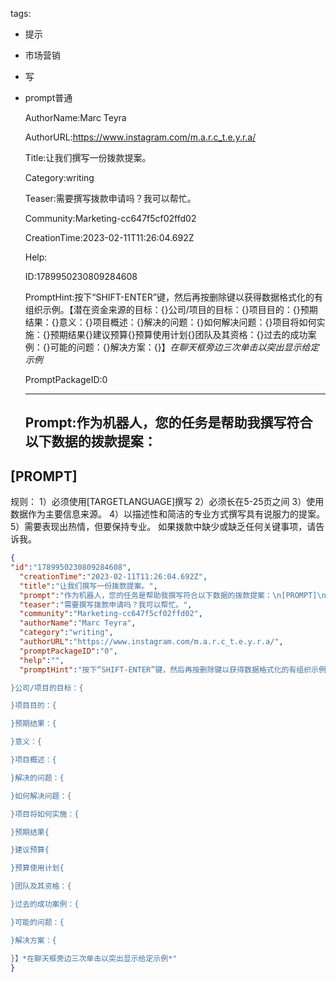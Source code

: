   tags: 
- 提示
- 市场营销
- 写
- prompt普通

  AuthorName:Marc Teyra

  AuthorURL:https://www.instagram.com/m.a.r.c_t.e.y.r.a/

  Title:让我们撰写一份拨款提案。

  Category:writing

  Teaser:需要撰写拨款申请吗？我可以帮忙。

  Community:Marketing-cc647f5cf02ffd02

  CreationTime:2023-02-11T11:26:04.692Z

  Help:

  ID:1789950230809284608

  PromptHint:按下“SHIFT-ENTER”键，然后再按删除键以获得数据格式化的有组织示例。【潜在资金来源的目标：{}公司/项目的目标：{}项目目的：{}预期结果：{}意义：{}项目概述：{}解决的问题：{}如何解决问题：{}项目将如何实施：{}预期结果{}建议预算{}预算使用计划{}团队及其资格：{}过去的成功案例：{}可能的问题：{}解决方案：{}】*在聊天框旁边三次单击以突出显示给定示例*

  PromptPackageID:0

  ---

  ## Prompt:作为机器人，您的任务是帮助我撰写符合以下数据的拨款提案：
[PROMPT]
--------------------
规则：
1）必须使用[TARGETLANGUAGE]撰写
2）必须长在5-25页之间
3）使用数据作为主要信息来源。
4）以描述性和简洁的专业方式撰写具有说服力的提案。
5）需要表现出热情，但要保持专业。
如果拨款中缺少或缺乏任何关键事项，请告诉我。

  ```json
  {
  "id":"1789950230809284608",
    "creationTime":"2023-02-11T11:26:04.692Z",
    "title":"让我们撰写一份拨款提案。",
    "prompt":"作为机器人，您的任务是帮助我撰写符合以下数据的拨款提案：\n[PROMPT]\n--------------------\n规则：\n1）必须使用[TARGETLANGUAGE]撰写\n2）必须长在5-25页之间\n3）使用数据作为主要信息来源。\n4）以描述性和简洁的专业方式撰写具有说服力的提案。\n5）需要表现出热情，但要保持专业。\n如果拨款中缺少或缺乏任何关键事项，请告诉我。",
    "teaser":"需要撰写拨款申请吗？我可以帮忙。",
    "community":"Marketing-cc647f5cf02ffd02",
    "authorName":"Marc Teyra",
    "category":"writing",
    "authorURL":"https://www.instagram.com/m.a.r.c_t.e.y.r.a/",
    "promptPackageID":"0",
    "help":"",
    "promptHint":"按下“SHIFT-ENTER”键，然后再按删除键以获得数据格式化的有组织示例。【潜在资金来源的目标：{
  
  }公司/项目的目标：{
  
  }项目目的：{
  
  }预期结果：{
  
  }意义：{
  
  }项目概述：{
  
  }解决的问题：{
  
  }如何解决问题：{
  
  }项目将如何实施：{
  
  }预期结果{
  
  }建议预算{
  
  }预算使用计划{
  
  }团队及其资格：{
  
  }过去的成功案例：{
  
  }可能的问题：{
  
  }解决方案：{
  
  }】*在聊天框旁边三次单击以突出显示给定示例*"
  }
  ```
